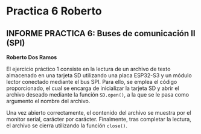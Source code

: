# Practica 6 Roberto

## INFORME PRACTICA 6: Buses de comunicación II (SPI)  
**Roberto Dos Ramos**

El ejercicio práctico 1 consiste en la lectura de un archivo de texto almacenado en una tarjeta SD utilizando una placa ESP32-S3 y un módulo lector conectado mediante el bus SPI. Para ello, se emplea el código proporcionado, el cual se encarga de inicializar la tarjeta SD y abrir el archivo deseado mediante la función `SD.open()`, a la que se le pasa como argumento el nombre del archivo.

Una vez abierto correctamente, el contenido del archivo se muestra por el monitor serial, carácter por carácter. Finalmente, tras completar la lectura, el archivo se cierra utilizando la función `close()`.
